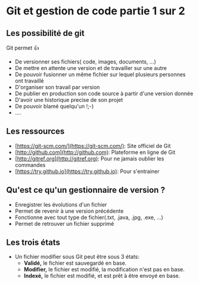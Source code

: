 # Git et gestion de code partie 1 sur 2
## Les possibilité de git
Git permet 👍
* De versionner ses fichiers( code, images, documents, ...)
* De mettre en attente une version et de travailler sur une autre
* De pouvoir fusionner un même fichier sur lequel plusieurs personnes ont travaillé
* D'organiser son travail par version
* De publier en production son code source à partir d'une version donnée
* D'avoir une historique precise de son projet
* De pouvoir blamé quelqu'un !;-)
* .... 
## Les ressources
* [https://git-scm.com/](https://git-scm.com/): Site officiel de Git
* [http://github.com](http://github.com): Plateforme en ligne de Git
* [http://gitref.org](http://gitref.org): Pour ne jamais oublier les commandes
* [https://try.github.io](https://try.github.io): Pour s'entrainer

## Qu'est ce qu'un gestionnaire de version ?
* Enregistrer les évolutions d'un fichier
* Permet de revenir à une version précédente
* Fonctionne avec tout type de fichier(.txt, .java, .jpg, .exe, ...)
* Permet de retrouver un fichier supprimé
## Les trois états
* Un fichier modifier sous Git peut être sous 3 états:
    * **Validé,** le fichier est sauvegardé en base.
    * **Modifier,** le fichier est modifié, la modification n'est pas en base.
    * **Indexé,** le fichier est modifié, et est prêt à être envoyé en base.
   